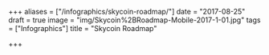 +++
aliases = ["/infographics/skycoin-roadmap/"]
date = "2017-08-25"
draft = true
image = "img/Skycoin%2BRoadmap-Mobile-2017-1-01.jpg"
tags = ["Infographics"]
title = "Skycoin Roadmap"

+++
